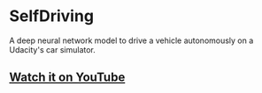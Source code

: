 # SelfDriving
A deep neural network model to drive a vehicle autonomously on a Udacity's car simulator.


## [Watch it on YouTube](https://youtu.be/WbYiXIu3yE8)
